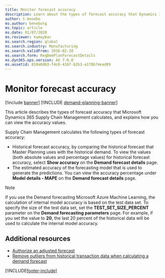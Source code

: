 ```yaml
---
title: Monitor forecast accuracy
description: Learn about the types of forecast accuracy that Dynamics 365 Supply Chain Management calculates, and explains how you can view the accuracy values.
author: t-benebo
ms.author: benebotg
ms.topic: article
ms.date: 01/07/2020
ms.reviewer: kamaybac
ms.search.region: global
ms.search.industry: Manufacturing
ms.search.validFrom: 2016-02-28
ms.search.form: ReqDemPlanForecastDetails
ms.dyn365.ops.version: AX 7.0.0
ms.assetid: 810a0d63-f4c6-4167-b2b3-a178b74ead89
---
```


# Monitor forecast accuracy

[!include [banner](../includes/banner.md)]
[!INCLUDE [demand-planning-banner](../includes/demand-planning-banner.md)]

This article describes the types of forecast accuracy that Microsoft Dynamics 365 Supply Chain Management calculates, and explains how you can view the accuracy values.

Supply Chain Management calculates the following types of forecast accuracy:

- Historical forecast accuracy, by comparing the historical forecast that Master Planning uses with the historical demand. To view the values (both absolute values and percentage values) for historical forecast accuracy, select **Show accuracy** on the **Demand forecast details** page.
- The estimated accuracy of the forecasting model that is used to generate the predictions. You can view the accuracy percentage under **Model details - MAPE** on the **Demand forecast details** page.

> [!NOTE]
> If you use the Demand forecasting Microsoft Azure Machine Learning, the calculation of internal model accuracy is based on the test data set. To specify the size of the test data set, set the **TEST\_SET\_SIZE\_PERCENT** parameter on the **Demand forecasting parameters** page. For example, if you set the value to **20**, the last 20 percent of the historical data will be used to calculate the internal model accuracy.

## Additional resources

- [Authorize an adjusted forecast](authorize-adjusted-forecast.md)
- [Remove outliers from historical transaction data when calculating a demand forecast](remove-historical-outliers-calculating-demand-forecast.md)

[!INCLUDE[footer-include](../../includes/footer-banner.md)]
